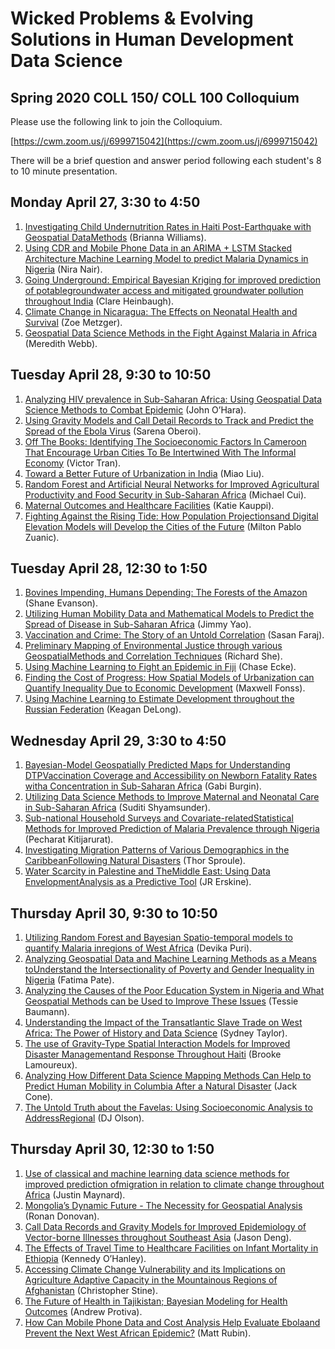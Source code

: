# Wicked Problems & Evolving Solutions in Human Development Data Science
## Spring 2020 COLL 150/ COLL 100 Colloquium

Please use the following link to join the Colloquium.

[https://cwm.zoom.us/j/6999715042](https://cwm.zoom.us/j/6999715042)

There will be a brief question and answer period following each student's 8 to 10 minute presentation.

## Monday April 27, 3:30 to 4:50

1.  [Investigating Child Undernutrition Rates in Haiti Post-Earthquake with Geospatial DataMethods](https://slack-files.com/TFB8EJWF3-F012BHMR8R4-a5bda9aa09) (Brianna Williams).  
2.  [Using CDR and Mobile Phone Data in an ARIMA + LSTM Stacked Architecture Machine Learning Model to predict Malaria Dynamics in Nigeria](https://slack-files.com/TFB8EJWF3-F012JLRSCPM-aae6e0f129) (Nira Nair).  
3.  [Going Underground: Empirical Bayesian Kriging for improved prediction of potablegroundwater access and mitigated groundwater pollution throughout India](https://slack-files.com/TFB8EJWF3-F012H3HURMK-2d466275b9) (Clare Heinbaugh). 
4.  [Climate Change in Nicaragua: The Effects on Neonatal Health and Survival](https://zametzger.github.io/workshop/Abstract) (Zoe Metzger). 
5.  [Geospatial Data Science Methods in the Fight Against Malaria in Africa](https://slack-files.com/TFB8EJWF3-F012JMY397V-d491bd13f9) (Meredith Webb).  

## Tuesday April 28, 9:30 to 10:50

1.  [Analyzing HIV prevalence in Sub-Saharan Africa: Using Geospatial Data Science Methods to Combat Epidemic](https://slack-files.com/TFB8EJWF3-F012JDD45D0-2f91f8fe23) (John O’Hara).  
2.  [Using Gravity Models and Call Detail Records to Track and Predict the Spread of the Ebola Virus](https://slack-files.com/TFB8EJWF3-F012HSE81K4-9b10608bf9) (Sarena Oberoi).  
3.  [Off The Books: Identifying The Socioeconomic Factors In Cameroon That Encourage Urban Cities To Be Intertwined With The Informal Economy](https://slack-files.com/TFB8EJWF3-F012H50JCBF-1485d442aa) (Victor Tran).  
4.  [Toward a Better Future of Urbanization in India](https://slack-files.com/TFB8EJWF3-F012Q1KT9PE-46f41eb955) (Miao Liu). 
5.  [Random Forest and Artificial Neural Networks for Improved Agricultural Productivity and Food Security in Sub-Saharan Africa](https://slack-files.com/TFB8EJWF3-F0123R8AG5V-98d5334f58) (Michael Cui). 
6.  [Maternal Outcomes and Healthcare Facilities](https://slack-files.com/TFB8EJWF3-F012FSNG85B-57c2c03957) (Katie Kauppi).
7.  [Fighting Against the Rising Tide: How Population Projectionsand Digital Elevation Models will Develop the Cities of the Future](https://slack-files.com/TFB8EJWF3-F012BR9FLR4-52a659b7cb) (Milton Pablo Zuanic).

## Tuesday April 28, 12:30 to 1:50

1.  [Bovines Impending, Humans Depending: The Forests of the Amazon](https://slack-files.com/TFB8EJWF3-F01234LBJF9-d04ea298f9) (Shane Evanson).  
2.  [Utilizing Human Mobility Data and Mathematical Models to Predict the Spread of Disease in Sub-Saharan Africa](https://slack-files.com/TFB8EJWF3-F01386L44PJ-91dd5190b3) (Jimmy Yao).  
3.  [Vaccination and Crime: The Story of an Untold Correlation](https://slack-files.com/TFB8EJWF3-F012HFPMXR9-7a4e862eb5) (Sasan Faraj).  
4.  [Preliminary Mapping of Environmental Justice through various GeospatialMethods and Correlation Techniques](https://slack-files.com/TFB8EJWF3-F012QFSLE12-abd8f793df) (Richard She).  
5.  [Using Machine Learning to Fight an Epidemic in Fiji](https://chase4eck.github.io/workshop-/presentation) (Chase Ecke). 
6.  [Finding the Cost of Progress: How Spatial Models of Urbanization can Quantify Inequality Due to Economic Development](https://slack-files.com/TFB8EJWF3-F012HMJCR1B-9ed86a27cf) (Maxwell Fonss).  
7.  [Using Machine Learning to Estimate Development throughout the Russian Federation](https://slack-files.com/TFB8EJWF3-F012QEG4960-56d194e3ad) (Keagan DeLong).  

## Wednesday April 29, 3:30 to 4:50

1.  [Bayesian-Model Geospatially Predicted Maps for Understanding DTPVaccination Coverage and Accessibility on Newborn Fatality Rates witha Concentration in Sub-Saharan Africa](https://slack-files.com/TFB8EJWF3-F0123MF5MPZ-b9b500adc3) (Gabi Burgin).   
2.  [Utilizing Data Science Methods to Improve Maternal and Neonatal Care in Sub-Saharan Africa](https://slack-files.com/TFB8EJWF3-F012QL4TS04-3b6e461d68) (Suditi Shyamsunder).   
3.  [Sub-national Household Surveys and Covariate-relatedStatistical Methods for Improved Prediction of Malaria Prevalence through Nigeria](https://slack-files.com/TFB8EJWF3-F012BPFFKN2-fc571fb353) (Pecharat Kitijarurat).   
4.  [Investigating Migration Patterns of Various Demographics in the CaribbeanFollowing Natural Disasters](https://slack-files.com/TFB8EJWF3-F0123NQ92LF-2ddfb0aff6) (Thor Sproule).   
5.  [Water Scarcity in Palestine and TheMiddle East: Using Data EnvelopmentAnalysis as a Predictive Tool](https://slack-files.com/TFB8EJWF3-F012HG206TX-e654cf8259) (JR Erskine).   

## Thursday April 30, 9:30 to 10:50

1.  [Utilizing Random Forest and Bayesian Spatio-temporal models to quantify Malaria inregions of West Africa](https://slack-files.com/TFB8EJWF3-F012J83QANN-47b4920b66) (Devika Puri).   
2.  [Analyzing Geospatial Data and Machine Learning Methods as a Means toUnderstand the Intersectionality of Poverty and Gender Inequality in Nigeria](https://slack-files.com/TFB8EJWF3-F012BK1FXU6-bc70fcaf51) (Fatima Pate).  
3.  [Analyzing the Causes of the Poor Education System in Nigeria and What Geospatial Methods can be Used to Improve These Issues](https://slack-files.com/TFB8EJWF3-F012QE5DR2Q-0353380a45) (Tessie Baumann).  
4.  [Understanding the Impact of the Transatlantic Slave Trade on West Africa: The Power of History and Data Science](https://slack-files.com/TFB8EJWF3-F012BMNKKF0-5f3bb28eed) (Sydney Taylor).  
5.  [The use of Gravity-Type Spatial Interaction Models for Improved Disaster Managementand Response Throughout Haiti](https://slack-files.com/TFB8EJWF3-F0123MG65PH-4b7944b0d1) (Brooke Lamoureux).  
6.  [Analyzing How Different Data Science Mapping Methods Can Help to Predict Human Mobility in Columbia After a Natural Disaster](https://slack-files.com/TFB8EJWF3-F0123P0UH47-760e53eb4b) (Jack Cone).  
7.  [The Untold Truth about the Favelas: Using Socioeconomic Analysis  to AddressRegional](https://slack-files.com/TFB8EJWF3-F012RA1FU84-197ef3a270) (DJ Olson).  

## Thursday April 30, 12:30 to 1:50

1.  [Use of classical and machine learning data science methods for improved prediction ofmigration in relation to climate change throughout Africa](https://slack-files.com/TFB8EJWF3-F012HQNFNMQ-f39b205e8f) (Justin Maynard).  
2.  [Mongolia’s Dynamic Future - The Necessity for Geospatial Analysis](https://slack-files.com/TFB8EJWF3-F012JKJMY11-6ae1573627) (Ronan Donovan).  
3.  [Call Data Records and Gravity Models for Improved Epidemiology of Vector-borne Illnesses throughout Southeast Asia](https://slack-files.com/TFB8EJWF3-F012H2BNV0V-4c19f36787) (Jason Deng).  
4.  [The Effects of Travel Time to Healthcare Facilities on Infant Mortality in Ethiopia](https://slack-files.com/TFB8EJWF3-F012JH36G5R-7b51ce9768) (Kennedy O’Hanley).  
5.  [Accessing Climate Change Vulnerability and its Implications on Agriculture Adaptive Capacity in the Mountainous Regions of Afghanistan](https://slack-files.com/TFB8EJWF3-F012QJKT2PN-0dcc106dc4) (Christopher Stine).  
6.  [The Future of Health in Tajikistan; Bayesian Modeling for Health Outcomes](https://slack-files.com/TFB8EJWF3-F012BH6D9QE-2a5bacc519) (Andrew Protiva).  
7.  [How Can Mobile Phone Data and Cost Analysis Help Evaluate Ebolaand Prevent the Next West African Epidemic?](https://slack-files.com/TFB8EJWF3-F012JAYMJCA-7addd66aa0) (Matt Rubin).  



